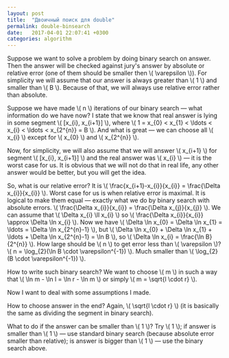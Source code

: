 ```yaml
---
layout: post
title:  "Двоичный поиск для double"
permalink: double-binsearch
date:   2017-04-01 22:07:41 +0300
categories: algorithm
---
```

Suppose we want to solve a problem by doing binary search on answer. Then the answer will be checked against jury's answer by absolute or relative error (one of them should be smaller then \\( \varepsilon \\)). For simplicity we will assume that our answer is always greater than \\( 1 \\) and smaller than \\( B \\). Because of that, we will always use relative error rather than absolute.

Suppose we have made \\( n \\) iterations of our binary search &mdash; what information do we have now? I state that we know that real answer is lying in some segment \\( [x_{i}, x_{i+1}] \\), where \\( 1 = x_{0} < x_{1} < \ldots < x_{i} < \ldots < x_{2^{n}} = B \\). And what is great &mdash; we can choose all \\( x_{i} \\) except for \\( x_{0} \\) and \\( x_{2^{n}} \\).

Now, for simplicity, we will also assume that we will answer \\( x_{i+1} \\) for segment \\( [x_{i}, x_{i+1}] \\) and the real answer was \\( x_{i} \\) &mdash; it is the worst case for us. It is obvious that we will not do that in real life, any other answer would be better, but you will get the idea.

So, what is our relative error? It is \\( \frac{x_{i+1}-x_{i}}{x_{i}} = \frac{\Delta x_{i}}{x_{i}} \\). Worst case for us is when relative error is maximal. It is logical to make them equal &mdash; exactly what we do by binary search with absolute errors. \\( \frac{\Delta x_{i}}{x_{i}} = \frac{\Delta x_{j}}{x_{j}} \\). We can assume that \\( \Delta x_{i} \ll x_{i} \\) so \\( \frac{\Delta x_{i}}{x_{i}} \approx \Delta \ln x_{i} \\). Now we have \\( \Delta \ln x_{0} = \Delta \ln x_{1} = \ldots = \Delta \ln x_{2^{n}-1} \\), but \\( \Delta \ln x_{0} + \Delta \ln x_{1} + \ldots + \Delta \ln x_{2^{n}-1} = \ln B \\), so \\( \Delta \ln x_{i} = \frac{\ln B}{2^{n}} \\). How large should be \\( n \\) to get error less than \\( \varepsilon \\)? \\( n = \log_{2}(\ln B \cdot \varepsilon^{-1}) \\). Much smaller than \\( \log_{2}(B \cdot \varepsilon^{-1}) \\).

How to write such binary search? We want to choose \\( m \\) in such a way that \\( \ln m - \ln l = \ln r - \ln m \\) or simply \\( m = \sqrt{l \cdot r} \\).

Now I want to deal with some assumptions I made.

How to choose answer in the end? Again, \\( \sqrt{l \cdot r} \\) (it is basically the same as dividing the segment in binary search).

What to do if the answer can be smaller than \\( 1 \\)? Try \\( 1 \\); if answer is smaller than \\( 1 \\) &mdash; use standard binary search (because absolute error smaller than relative); is answer is bigger than \\( 1 \\) &mdash; use the binary search above.